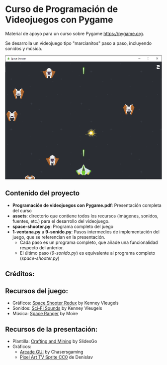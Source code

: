 # Curso de Programación de Videojuegos con Pygame

Material de apoyo para un curso sobre Pygame <https://pygame.org>.

Se desarrolla un videojuego tipo "marcianitos" paso a paso, incluyendo sonidos y música.

![Vista previa](assets/snapshot.png)

## Contenido del proyecto
- **Programación de videojuegos con Pygame.pdf**: Presentación completa del curso
- **assets**: directorio que contiene todos los recursos (imágenes, sonidos, fuentes, etc.) para el desarrollo del videojuego.
- **space-shooter.py**: Programa completo del juego
- **1-ventana.py** a **9-sonido.py**: Pasos intermedios de implementación del juego, que se referencian en la presentación.
  - Cada paso es un programa completo, que añade una funcionalidad respecto del anterior.
  - El último paso (*9-sonido.py*) es equivalente al programa completo (*space-shooter.py*)

## Créditos:

## Recursos del juego:
- Gráficos: [Space Shooter Redux](https://kenney.nl/assets/space-shooter-redux) by Kenney Vleugels
- Sonidos: [Sci-Fi Sounds](https://kenney.nl/assets/sci-fi-sounds) by Kenney Vleugels
- Música: [Space Ranger](https://uppbeat.io/track/moire/space-ranger) by Moire

## Recursos de la presentación:
- Plantilla: [Crafting and Mining](https://slidesgo.com/theme/crafting-and-mining) by SlidesGo
- Gráficos:
  - [Arcade GUI](https://opengameart.org/content/arcade-gui) by Chasersgaming 
  - [Pixel Art TV Sprite CC0](https://opengameart.org/content/pixel-art-tv-sprite-cc0) de Denislav 


